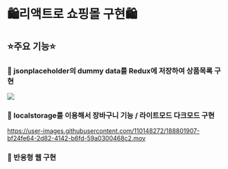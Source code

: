 <h1>🛍리액트로 쇼핑몰 구현🛍</h1>

<h2>⭐️주요 기능⭐️</h2>

<h3>📝 jsonplaceholder의 dummy data를 Redux에 저장하여 상품목록 구현</h3>  
<img src = https://user-images.githubusercontent.com/110148272/188800978-552b2556-136f-4a61-9528-5f3e56e361b1.gif />



<h3>📝 localstorage를 이용해서 장바구니 기능 / 라이트모드 다크모드 구현</h3>




https://user-images.githubusercontent.com/110148272/188801907-bf24fe64-2d82-4142-b6fd-59a0300468c2.mov









<h3>📝 반응형 웹 구현</h3>



